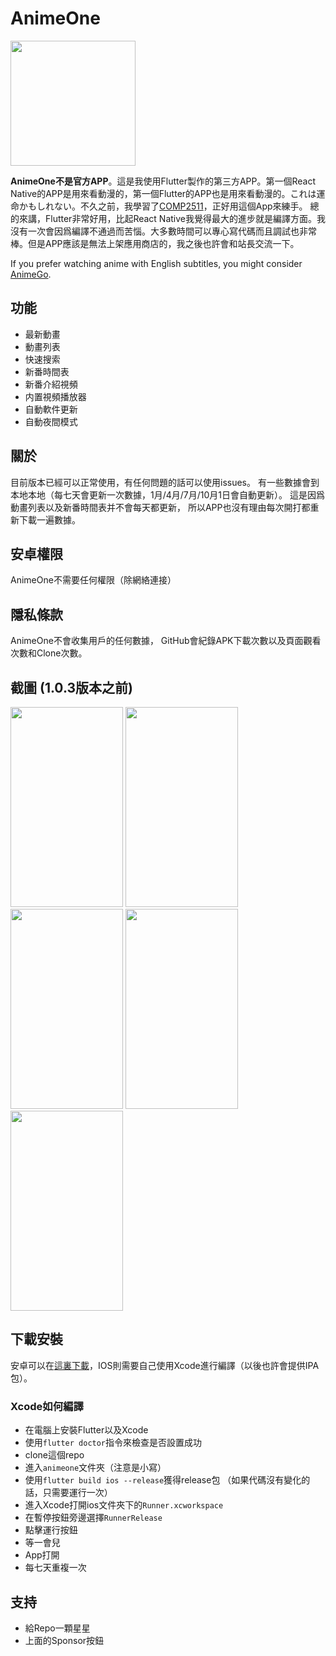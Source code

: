 # AnimeOne
<img src="https://raw.githubusercontent.com/HenryQuan/AnimeOne/master/design/logo/Logo.png" width="200px" height="200px" />

**AnimeOne不是官方APP**。這是我使用Flutter製作的第三方APP。第一個React Native的APP是用來看動漫的，第一個Flutter的APP也是用來看動漫的。これは運命かもしれない。不久之前，我學習了[COMP2511](https://www.handbook.unsw.edu.au/undergraduate/courses/2019/COMP2511/)，正好用這個App來練手。
總的來講，Flutter非常好用，比起React Native我覺得最大的進步就是編譯方面。我沒有一次會因爲編譯不通過而苦惱。大多數時間可以專心寫代碼而且調試也非常棒。但是APP應該是無法上架應用商店的，我之後也許會和站長交流一下。

If you prefer watching anime with English subtitles, you might consider [AnimeGo](https://github.com/HenryQuan/AnimeGo).

## 功能
- 最新動畫
- 動畫列表
- 快速搜索
- 新番時間表
- 新番介紹視頻
- 内置視頻播放器
- 自動軟件更新
- 自動夜間模式

## 關於
目前版本已經可以正常使用，有任何問題的話可以使用issues。
有一些數據會到本地本地（每七天會更新一次數據，1月/4月/7月/10月1日會自動更新）。
這是因爲動畫列表以及新番時間表并不會每天都更新，
所以APP也沒有理由每次開打都重新下載一遍數據。

## **安卓權限**
AnimeOne不需要任何權限（除網絡連接）

## **隱私條款**
AnimeOne不會收集用戶的任何數據，
GitHub會紀錄APK下載次數以及頁面觀看次數和Clone次數。

## 截圖 (1.0.3版本之前)
<div>
  <img src="https://raw.githubusercontent.com/HenryQuan/AnimeOne/master/screenshot/1.jpg" width="180px" height="320px" />
  <img src="https://raw.githubusercontent.com/HenryQuan/AnimeOne/master/screenshot/2.jpg" width="180px" height="320px" />
  <img src="https://raw.githubusercontent.com/HenryQuan/AnimeOne/master/screenshot/3.jpg" width="180px" height="320px" />
  <img src="https://raw.githubusercontent.com/HenryQuan/AnimeOne/master/screenshot/4.jpg" width="180px" height="320px" />
  <img src="https://raw.githubusercontent.com/HenryQuan/AnimeOne/master/screenshot/5.jpg" width="180px" height="320px" />
</div>

## 下載安裝
安卓可以在[這裏下載](https://github.com/HenryQuan/AnimeOne/releases/latest)，IOS則需要自己使用Xcode進行編譯（以後也許會提供IPA包）。

### Xcode如何編譯
- 在電腦上安裝Flutter以及Xcode
- 使用`flutter doctor`指令來檢查是否設置成功
- clone這個repo
- 進入`animeone`文件夾（注意是小寫）
- 使用`flutter build ios --release`獲得release包 （如果代碼沒有變化的話，只需要運行一次）
- 進入Xcode打開ios文件夾下的`Runner.xcworkspace`
- 在暫停按鈕旁邊選擇`RunnerRelease`
- 點擊運行按鈕
- 等一會兒
- App打開
- 每七天重複一次

## 支持
- 給Repo一顆星星
- 上面的Sponsor按鈕
